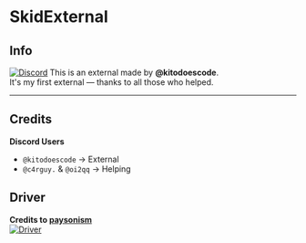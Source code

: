 # SkidExternal

## Info

[![Discord](https://img.shields.io/badge/Discord-Invite-gray?logo=discord&labelColor=%235865F2&logoColor=white)](https://discord.gg/skidding)
This is an external made by **@kitodoescode**.  
It's my first external — thanks to all those who helped.

---

## Credits

**Discord Users**  
- `@kitodoescode` → External
- `@c4rguy.` & `@oi2qq` → Helping

## Driver
**Credits to [paysonism](https://github.com/paysonism/)**  
[![Driver](https://img.shields.io/badge/Driver-Source-gray?logo=github&labelColor=%232f2f2f)](https://github.com/paysonism/payson-ioctl-cheat-driver/)
